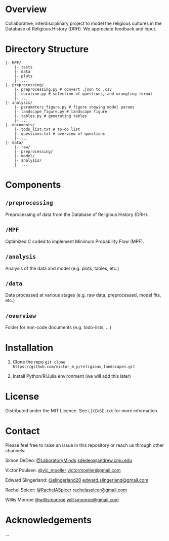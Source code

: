 # Overview
Collaborative, interdisciplinary project to model the religious cultures in the Database of Religious History (DRH). We appreciate feedback and input. 

# Directory Structure
```
|- MPF/
	|- tests 
	|- data
	|- plots
	|- ...
|- preprocessing/
	|- preprocessing.py # convert .json to .csv
	|- curation.py # selection of questions, and wrangling format
	|- ...
|- analysis/ 
	|- parameters_figure.py # figure showing model params
	|- landscape_figure.py # landscape figure
	|- tables.py # generating tables
	|- ...
|- documents/
	|- todo_list.txt # to-do list
	|- questions.txt # overview of questions
	|- ...
|- data/
	|- raw/
	|- preprocessing/
	|- model/
	|- analysis/ 
	|- ...
```

# Components
## `/preprocessing`
Preprocessing of data from the Database of Religious History (DRH).

## `/MPF`
Optimized C coded to implement Minimum Probability Flow (MPF).

## `/analysis`
Analysis of the data and model (e.g. plots, tables, etc.)  

## `/data` 
Data processed at various stages (e.g. raw data, preprocessed, model fits, etc.)

## `/overview`
Folder for non-code documents (e.g. todo-lists, ...)

# Installation
1. Clone the repo
``` git clone https://github.com/victor_m_p/religious_landscapes.git ```

2. Install Python/R/Julia environment (we will add this later)


# License
Distributed under the MIT Licence. See `LICENSE.txt` for more information.

# Contact
Please feel free to raise an issue in this repository or reach us through other channels:

Simon DeDeo: [@LaboratoryMinds](https://twitter.com/LaboratoryMinds) sdedeo@andrew.cmu.edu

Victor Poulsen: [@vic_moeller](https://twitter.com/vic_moeller) victormoeller@gmail.com

Edward Slingerland: [@slingerland20](https://twitter.com/slingerland20) edward.slingerland@gmail.com

Rachel Spicer: [@RachelASpicer](https://twitter.com/RachelASpicer) rachelaspicer@gmail.com

Willis Monroe [@willismonroe](https://twitter.com/willismonroe) willismonroe@gmail.com

# Acknowledgements
...
